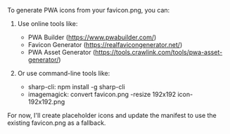 <!-- PWA Icon Generation Script -->
<!-- This is a utility to help generate PWA icons from the favicon -->

To generate PWA icons from your favicon.png, you can:

1. Use online tools like:
   - PWA Builder (https://www.pwabuilder.com/)
   - Favicon Generator (https://realfavicongenerator.net/)
   - PWA Asset Generator (https://tools.crawlink.com/tools/pwa-asset-generator/)

2. Or use command-line tools like:
   - sharp-cli: npm install -g sharp-cli
   - imagemagick: convert favicon.png -resize 192x192 icon-192x192.png

For now, I'll create placeholder icons and update the manifest to use the existing favicon.png as a fallback.

